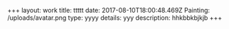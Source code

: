 +++
layout: work
title: ttttt
date: 2017-08-10T18:00:48.469Z
Painting: /uploads/avatar.png
type: yyyy
details: yyy
description: hhkbbkbjkjb
+++

